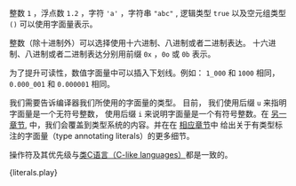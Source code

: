 整数 `1` ，浮点数 `1.2` ，字符 `'a'` ，字符串 `"abc"` , 逻辑类型 `true`
以及空元组类型 `()` 可以使用字面量表示。

整数（除十进制外）可以选择使用十六进制、八进制或者二进制表达。
十六进制、八进制或者二进制表达分别用前缀 `0x` ，`0o` 或 `0b` 表示。

为了提升可读性，数值字面量中可以插入下划线。例如：
`1_000` 和 `1000` 相同， `0.000_001` 和 `0.000001` 相同。

我们需要告诉编译器我们所使用的字面量的类型。 目前，
我们使用后缀 `u` 来指明字面量是一个无符号整数，
使用后缀 `i` 来说明字面量是一个有符号整数。在 [另一章节][type], 
中，我们会覆盖到类型系统的内容。并在在 [相应章节][type-literal]中
给出关于有类型标注的字面量（type annotating literals）的更多细节。

操作符及其优先级与[类C语言（C-like languages）][op-prec]都是一致的。

{literals.play}

[op-prec]: https://en.wikipedia.org/wiki/Operator_precedence#Programming_languages
[type]: /type.html
[type-literal]: /type/literals.html
